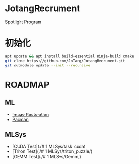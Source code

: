 # JotangRecrument
Spotlight Program

# 初始化
```bash
apt update && apt install build-essential ninja-build cmake
git clone https://github.com/JoTang/JotangRecrument.git
git submodule update --init --recursive
```

# ROADMAP
## ML
- [Image Restoration](https://github.com/JoTang/JotangRecrument/tree/main/%23%201%20ML#task-3---image-restoration)
- [Pacman](https://github.com/JoTang/JotangRecrument/tree/main/%23%201%20ML#task-5---pacman)

## MLSys
- [CUDA Test](./# 1 MLSys/task_cuda)
- [Triton Test](./# 1 MLSys/triton_puzzle/)
- [GEMM Test](./# 1 MLSys/Gemm/)
